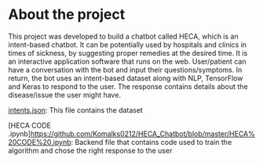 # About the project

This project was developed to build a chatbot called HECA, which is an intent-based chatbot. It can be potentially used by hospitals and clinics in times of sickness, by suggesting proper remedies at the desired time. It is an interactive application software that runs on the web. User/patient can have a conversation with the bot and input their questions/symptoms. In return, the bot uses an intent-based dataset along with NLP, TensorFlow and Keras to respond to the user. The response contains details about the disease/issue the user might have.

[intents.json](https://github.com/Komalks0212/HECA_Chatbot/blob/master/intents.json): This file contains the dataset

[HECA CODE .ipynb]https://github.com/Komalks0212/HECA_Chatbot/blob/master/HECA%20CODE%20.ipynb: Backend file that contains code used to train the algorithm and chose the right response to the user
